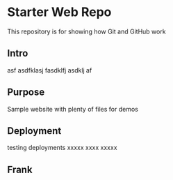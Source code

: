 # Starter Web Repo

This repository is for showing how Git and GitHub work

## Intro

asf asdfklasj fasdklfj asdklj af

## Purpose

Sample website with plenty of files for demos

## Deployment

testing deployments xxxxx xxxx xxxxx

## Frank